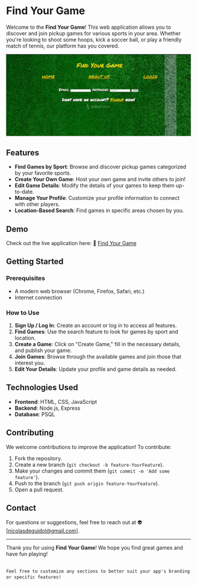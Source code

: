 # Find Your Game

Welcome to the **Find Your Game**! This web application allows you to discover and join pickup games for various sports in your area. Whether you're looking to shoot some hoops, kick a soccer ball, or play a friendly match of tennis, our platform has you covered.


![alt text](<Screenshot 2024-10-04 105501.png>)



## Features

- **Find Games by Sport**: Browse and discover pickup games categorized by your favorite sports.
- **Create Your Own Game**: Host your own game and invite others to join!
- **Edit Game Details**: Modify the details of your games to keep them up-to-date.
- **Manage Your Profile**: Customize your profile information to connect with other players.
- **Location-Based Search**: Find games in specific areas chosen by you.

## Demo

Check out the live application here: :rocket: [Find Your Game](https://project2-crud-app.onrender.com/)

## Getting Started

### Prerequisites

- A modern web browser (Chrome, Firefox, Safari, etc.)
- Internet connection

### How to Use

1. **Sign Up / Log In**: Create an account or log in to access all features.
2. **Find Games**: Use the search feature to look for games by sport and location.
3. **Create a Game**: Click on "Create Game," fill in the necessary details, and publish your game.
4. **Join Games**: Browse through the available games and join those that interest you.
5. **Edit Your Details**: Update your profile and game details as needed.

## Technologies Used

- **Frontend**: HTML, CSS, JavaScript
- **Backend**: Node.js, Express
- **Database**: PSQL

## Contributing

We welcome contributions to improve the application! To contribute:

1. Fork the repository.
2. Create a new branch (`git checkout -b feature-YourFeature`).
3. Make your changes and commit them (`git commit -m 'Add some feature'`).
4. Push to the branch (`git push origin feature-YourFeature`).
5. Open a pull request.


## Contact

For questions or suggestions, feel free to reach out at :alien: [nicolasdeguidol@gmail.com].

---

Thank you for using **Find Your Game**! We hope you find great games and have fun playing!
```

Feel free to customize any sections to better suit your app's branding or specific features!
